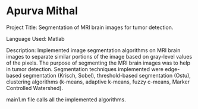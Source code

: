 # Apurva Mithal

Project Title: Segmentation of MRI brain images for tumor detection.
	    	              	             
Language Used: Matlab    
                                                                                                                 
Description: 
Implemented image segmentation algorithms on MRI brain images to separate similar portions of the image based on gray-level values of the pixels. The purpose of segmenting the MRI brain images was to help in tumor detection. Segmentation techniques implemented were edge-based segmentation (Krisch, Sobel), threshold-based segmentation (Ostu), clustering algorithms (k-means, adaptive k-means, fuzzy c-means, Marker Controlled Watershed).

main1.m file calls all the implemented algorithms.